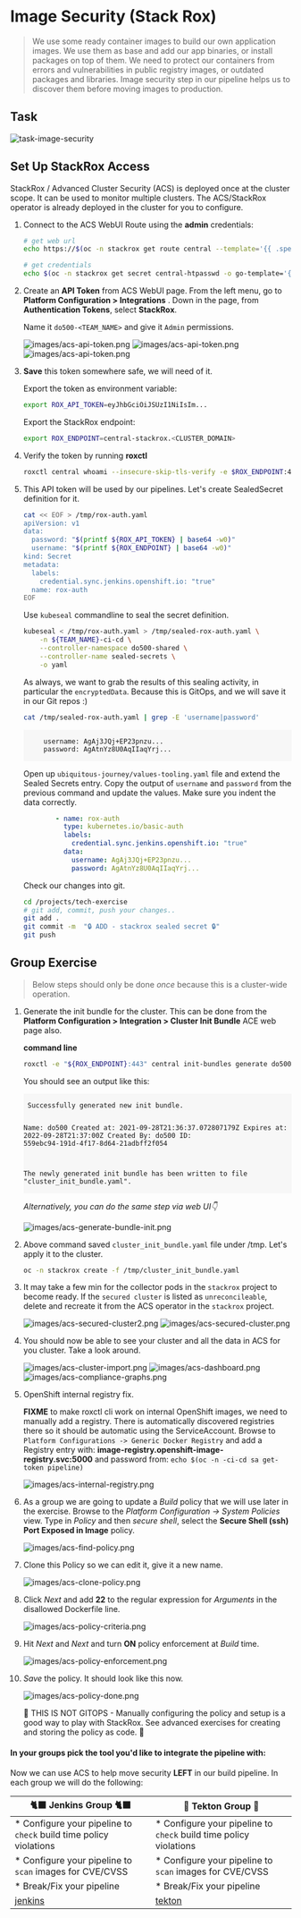# Image Security (Stack Rox)

> We use some ready container images to build our own application images. We use them as base and add our app binaries, or install packages on top of them. We need to protect our containers from errors and vulnerabilities in public registry images, or outdated packages and libraries. Image security step in our pipeline helps us to discover them before moving images to production.

## Task

![task-image-security](./images/task-image-security.png)

## Set Up StackRox Access

StackRox / Advanced Cluster Security (ACS) is deployed once at the cluster scope. It can be used to monitor multiple clusters. The ACS/StackRox operator is already deployed in the cluster for you to configure.

1. Connect to the ACS WebUI Route using the **admin** credentials:

    ```bash
    # get web url
    echo https://$(oc -n stackrox get route central --template='{{ .spec.host }}')
    ```

    ```bash
    # get credentials
    echo $(oc -n stackrox get secret central-htpasswd -o go-template='{{index .data "password" | base64decode}}')
    ```

2. Create an **API Token** from ACS WebUI page. From the left menu, go to  **Platform Configuration > Integrations** . Down in the page, from **Authentication Tokens**, select **StackRox**.

    Name it `do500-<TEAM_NAME>` and give it `Admin` permissions.

    ![images/acs-api-token.png](images/acs-api-token2.png)
    ![images/acs-api-token.png](images/acs-api-token-gen.png)
    ![images/acs-api-token.png](images/acs-api-token.png)

3. **Save** this token somewhere safe, we will need of it. 

    Export the token as environment variable:

    ```bash
    export ROX_API_TOKEN=eyJhbGciOiJSUzI1NiIsIm...
    ```

    Export the StackRox endpoint:

    ```bash
    export ROX_ENDPOINT=central-stackrox.<CLUSTER_DOMAIN>
    ```

4. Verify the token by running **roxctl**

    ```bash
    roxctl central whoami --insecure-skip-tls-verify -e $ROX_ENDPOINT:443
    ```

5. This API token will be used by our pipelines. Let's create SealedSecret definition for it.

    ```bash
    cat << EOF > /tmp/rox-auth.yaml
    apiVersion: v1
    data:
      password: "$(printf ${ROX_API_TOKEN} | base64 -w0)"
      username: "$(printf ${ROX_ENDPOINT} | base64 -w0)"
    kind: Secret
    metadata:
      labels:
        credential.sync.jenkins.openshift.io: "true"
      name: rox-auth
    EOF
    ```

    Use `kubeseal` commandline to seal the secret definition.

    ```bash
    kubeseal < /tmp/rox-auth.yaml > /tmp/sealed-rox-auth.yaml \
        -n ${TEAM_NAME}-ci-cd \
        --controller-namespace do500-shared \
        --controller-name sealed-secrets \
        -o yaml
    ```

    As always, we want to grab the results of this sealing activity, in particular the `encryptedData`. Because this is GitOps, and we will save it in our Git repos :)

    ```bash
    cat /tmp/sealed-rox-auth.yaml | grep -E 'username|password'
    ```

    <div class="highlight" style="background: #f7f7f7">
    <pre><code class="language-yaml">
        username: AgAj3JQj+EP23pnzu...
        password: AgAtnYz8U0AqIIaqYrj...
    </code></pre></div>

    Open up `ubiquitous-journey/values-tooling.yaml` file and extend the Sealed Secrets entry. Copy the output of `username` and `password` from the previous command and update the values. Make sure you indent the data correctly.

    ```yaml
            - name: rox-auth
              type: kubernetes.io/basic-auth
              labels:
                credential.sync.jenkins.openshift.io: "true"
              data:
                username: AgAj3JQj+EP23pnzu...
                password: AgAtnYz8U0AqIIaqYrj...
    ```

    Check our changes into git.

    ```bash
    cd /projects/tech-exercise
    # git add, commit, push your changes..
    git add .
    git commit -m  "🔒 ADD - stackrox sealed secret 🔒"
    git push
    ```

## Group Exercise

> Below steps should only be done *once* because this is a cluster-wide operation.

1. Generate the init bundle for the cluster. This can be done from the **Platform Configuration > Integration > Cluster Init Bundle** ACE web page also.

    **command line**

    ```bash
    roxctl -e "${ROX_ENDPOINT}:443" central init-bundles generate do500 --output-secrets /tmp/cluster_init_bundle.yaml --insecure-skip-tls-verify
    ```

    You should see an output like this:
    <div class="highlight" style="background: #f7f7f7">
    <pre><code class="language-bash">
    Successfully generated new init bundle.

    Name:       do500
    Created at: 2021-09-28T21:36:37.072807179Z
    Expires at: 2022-09-28T21:37:00Z
    Created By: do500
    ID:         559ebc94-191d-4f17-8d64-21adbff2f054

    The newly generated init bundle has been written to file "cluster_init_bundle.yaml".
    </code></pre></div>

    _Alternatively, you can do the same step via web UI👇_

    ![images/acs-generate-bundle-init.png](images/acs-generate-bundle-init.png)

2. Above command saved `cluster_init_bundle.yaml` file under /tmp. Let's apply it to the cluster.

    ```bash
    oc -n stackrox create -f /tmp/cluster_init_bundle.yaml
    ```

3. It may take a few min for the collector pods in the `stackrox` project to become ready. If the `secured cluster` is listed as `unreconcileable`, delete and recreate it from the ACS operator in the `stackrox` project.

    ![images/acs-secured-cluster2.png](images/acs-secured-cluster2.png)
    ![images/acs-secured-cluster.png](images/acs-secured-cluster.png)

4. You should now be able to see your cluster and all the data in ACS for you cluster. Take a look around.

    ![images/acs-cluster-import.png](images/acs-cluster-import.png)
    ![images/acs-dashboard.png](images/acs-dashboard.png)
    ![images/acs-compliance-graphs.png](images/acs-compliance-graphs.png)

5. OpenShift internal registry fix.

    <p class="tip"><b>FIXME</b> to make roxctl cli work on internal OpenShift images, we need to manually add a registry. There is automatically discovered registries there so it should be automatic using the ServiceAccount. Browse to <code class="language-bash" style="background: #f7f7f7">Platform Configurations -> Generic Docker Registry</code> and add a Registry entry with: <b>image-registry.openshift-image-registry.svc:5000</b> and password from: <code class="language-bash" style="background: #f7f7f7">echo $(oc -n <TEAM_NAME>-ci-cd sa get-token pipeline)</code></p>

    ![images/acs-internal-registry.png](images/acs-internal-registry.png)

6. As a group we are going to update a *Build* policy that we will use later in the exercise. Browse to the *Platform Configuration -> System Policies* view. Type in *Policy* and then *secure shell*, select the **Secure Shell (ssh) Port Exposed in Image** policy.

    ![images/acs-find-policy.png](images/acs-find-policy.png)

7. Clone this Policy so we can edit it, give it a new name.

    ![images/acs-clone-policy.png](images/acs-clone-policy.png)

8. Click *Next* and add **22** to the regular expression for *Arguments* in the disallowed Dockerfile line.

    ![images/acs-policy-criteria.png](images/acs-policy-criteria.png)

9. Hit *Next* and *Next* and turn **ON** policy enforcement at *Build* time.

    ![images/acs-policy-enforcement.png](images/acs-policy-enforcement.png)

10. *Save* the policy. It should look like this now.

    ![images/acs-policy-done.png](images/acs-policy-done.png)

    <p class="tip">
    🐌 THIS IS NOT GITOPS - Manually configuring the policy and setup is a good way to play with StackRox. See advanced exercises for creating and storing the policy as code. 🐎
    </p>

#### In your groups pick the tool you'd like to integrate the pipeline with:

Now we can use ACS to help move security **LEFT** in our build pipeline. In each group we will do the following:

| 🐈‍⬛ **Jenkins Group** 🐈‍⬛  |  🐅 **Tekton Group** 🐅 |
|-----------------------|----------------------------|
| * Configure your pipeline to `check` build time policy violations | * Configure your pipeline to `check` build time policy violations |
| * Configure your pipeline to `scan` images for CVE/CVSS | * Configure your pipeline to `scan` images for CVE/CVSS |
| * Break/Fix your pipeline | * Break/Fix your pipeline |
| <span style="color:blue;">[jenkins](3-revenge-of-the-automated-testing/7a-jenkins.md)</span> | <span style="color:blue;">[tekton](3-revenge-of-the-automated-testing/7b-tekton.md)</span> |
